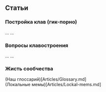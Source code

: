 ## Статьи

### Постройка клав (гик-порно)

...
...

### Вопросы клавостроения

...
...


### Жисть сообчества

(Наш глоссарий)[Articles/Glossary.md]  
(Локальные мемы)[Articles/Lockal-mems.md]
